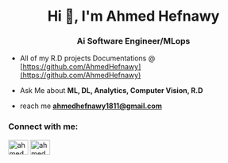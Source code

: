 <h1 align="center">Hi 👋, I'm Ahmed Hefnawy</h1>
<h3 align="center">Ai Software Engineer/MLops</h3>

- All of my R.D projects Documentations @ [https://github.com/AhmedHefnawy](https://github.com/AhmedHefnawy)

- Ask Me about **ML, DL, Analytics, Computer Vision, R.D**

- reach me **ahmedhefnawy1811@gmail.com**


<h3 align="left">Connect with me:</h3>
<p align="left">
<a href="https://linkedin.com/in/ahmedhefnawy" target="blank"><img align="center" src="https://raw.githubusercontent.com/rahuldkjain/github-profile-readme-generator/master/src/images/icons/Social/linked-in-alt.svg" alt="ahmedhefnawy" height="30" width="40" /></a>
<a href="https://www.hackerrank.com/ahmedhefnawy1811" target="blank"><img align="center" src="https://raw.githubusercontent.com/rahuldkjain/github-profile-readme-generator/master/src/images/icons/Social/hackerrank.svg" alt="ahmedhefnawy1811" height="30" width="40" /></a>
</p>
